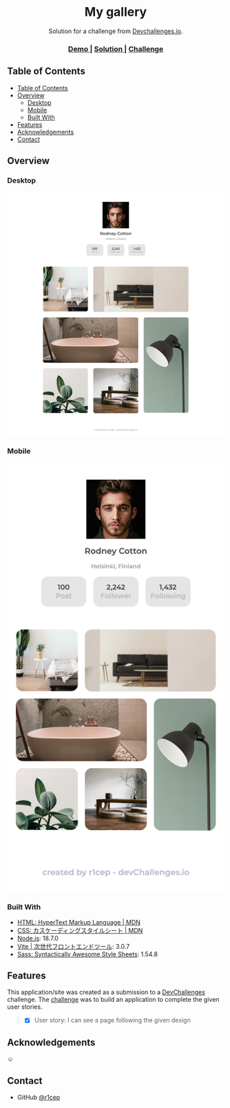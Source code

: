 <!-- Please update value in the {}  -->

<h1 align="center">My gallery</h1>

<div align="center">
   Solution for a challenge from  <a href="http://devchallenges.io" target="_blank">Devchallenges.io</a>.
</div>

<div align="center">
  <h3>
    <a href="https://r1cep.github.io/dev-challenges-my-gallery/">
      Demo
    </a>
    <span> | </span>
    <a href="https://github.com/r1cep/dev-challenges-my-gallery">
      Solution
    </a>
    <span> | </span>
    <a href="https://devchallenges.io/challenges/gcbWLxG6wdennelX7b8I">
      Challenge
    </a>
  </h3>
</div>

<!-- TABLE OF CONTENTS -->

## Table of Contents

- [Table of Contents](#table-of-contents)
- [Overview](#overview)
  - [Desktop](#desktop)
  - [Mobile](#mobile)
  - [Built With](#built-with)
- [Features](#features)
- [Acknowledgements](#acknowledgements)
- [Contact](#contact)

<!-- OVERVIEW -->

## Overview

### Desktop

![desktop](./screenshots/desktop.png)

### Mobile

![mobile](./screenshots/mobile.png)

### Built With

<!-- This section should list any major frameworks that you built your project using. Here are a few examples.-->

- [HTML: HyperText Markup Language | MDN](https://developer.mozilla.org/ja/docs/Web/HTML)
- [CSS: カスケーディングスタイルシート | MDN](https://developer.mozilla.org/ja/docs/Web/CSS)
- [Node.js](https://nodejs.org/ja/): 18.7.0
- [Vite | 次世代フロントエンドツール](https://ja.vitejs.dev/): 3.0.7
- [Sass: Syntactically Awesome Style Sheets](https://sass-lang.com/): 1.54.8

## Features

<!-- List the features of your application or follow the template. Don't share the figma file here :) -->

This application/site was created as a submission to a [DevChallenges](https://devchallenges.io/challenges) challenge. The [challenge](https://devchallenges.io/challenges/gcbWLxG6wdennelX7b8I) was to build an application to complete the given user stories.

> - [x] User story: I can see a page following the given design

## Acknowledgements

<!-- This section should list any articles or add-ons/plugins that helps you to complete the project. This is optional but it will help you in the future. For exmpale -->

:relaxed:

## Contact

- GitHub [@r1cep](https://github.com/r1cep/dev-challenges-my-gallery)
